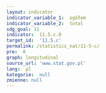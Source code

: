 ```yaml
---
layout: indicator
indicator_variable_1:  ogółem
indicator_variable_2:  total
sdg_goal: 11
indicator:  11.5.c.0
target_id:  '11.5.c'
permalink: /statistics_nat/11-5-c/
pre:  0
graph: longitudinal
source_url: 'www.stat.gov.pl'
lang:  pl
kategorie:  null
zmienne: null
---
```

